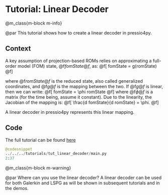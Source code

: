 
# Tutorial: Linear Decoder

@m_class{m-block m-info}

@par
This tutorial shows how to create a linear decoder in pressio4py.

## Context
A key assumption of projection-based ROMs relies on approximating
a full-order model (FOM) state, @f$fomState@f$, as:
@f[
fomState = g(romState)
@f]

where @f$romState@f$ is the reduced state, also called
generalized coordinates, and @f$g@f$ is the mapping between the two.
If @f$g@f$ is linear, then we can write:
@f[
fomState = \phi romState
@f]
where @f$\phi@f$ is a matrix (for the time being, assume it constant).
Due to the linearity, the Jacobian of the mapping is:
@f[
\frac{d fomState}{d romState} = \phi.
@f]

A linear decoder in pressio4py represents this linear mapping.

## Code
The full tutorial can be found [here](https://github.com/Pressio/pressio4py/blob/master/tutorials/tut_linear_decoder/main.py)

```py
@codesnippet
../../../tutorials/tut_linear_decoder/main.py
2:37
```


@m_class{m-block m-warning}

@par Where can you use the linear decoder?
A linear decoder can be used for both Galerkin and LSPG
as will be shown in subsequent tutorials and in the demos.
